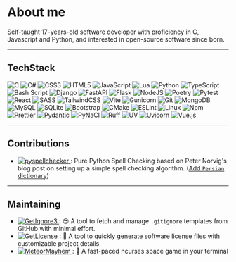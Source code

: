 # About me

Self-taught 17-years-old software developer with proficiency in C, Javascript and Python, and interested in open-source software since born.

---

## TechStack

![C](https://img.shields.io/badge/c-black?style=for-the-badge&logo=c&logoColor=white)
![C#](https://img.shields.io/badge/c%23-black?style=for-the-badge&logo=csharp&logoColor=white)
![CSS3](https://img.shields.io/badge/css3-black?style=for-the-badge&logo=css3&logoColor=white)
![HTML5](https://img.shields.io/badge/html5-black?style=for-the-badge&logo=html5&logoColor=white)
![JavaScript](https://img.shields.io/badge/javascript-black?style=for-the-badge&logo=javascript&logoColor=white)
![Lua](https://img.shields.io/badge/lua-black?style=for-the-badge&logo=lua&logoColor=white)
![Python](https://img.shields.io/badge/python-black?style=for-the-badge&logo=python&logoColor=white)
![TypeScript](https://img.shields.io/badge/typescript-black?style=for-the-badge&logo=typescript&logoColor=white)
![Bash Script](https://img.shields.io/badge/bash_script-black?style=for-the-badge&logo=gnu-bash&logoColor=white)
![Django](https://img.shields.io/badge/django-black?style=for-the-badge&logo=django&logoColor=white)
![FastAPI](https://img.shields.io/badge/FastAPI-black?style=for-the-badge&logo=fastapi&logoColor=white)
![Flask](https://img.shields.io/badge/flask-black?style=for-the-badge&logo=flask&logoColor=white)
![NodeJS](https://img.shields.io/badge/node.js-black?style=for-the-badge&logo=node.js&logoColor=white)
![Poetry](https://img.shields.io/badge/Poetry-black?style=for-the-badge&logo=poetry&logoColor=white)
![Pytest](https://img.shields.io/badge/pytest-black?style=for-the-badge&logo=pytest&logoColor=white)
![React](https://img.shields.io/badge/react-black?style=for-the-badge&logo=react&logoColor=white)
![SASS](https://img.shields.io/badge/SASS-black?style=for-the-badge&logo=SASS&logoColor=white)
![TailwindCSS](https://img.shields.io/badge/tailwindcss-black?style=for-the-badge&logo=tailwind-css&logoColor=white)
![Vite](https://img.shields.io/badge/vite-black?style=for-the-badge&logo=vite&logoColor=white)
![Gunicorn](https://img.shields.io/badge/gunicorn-black?style=for-the-badge&logo=gunicorn&logoColor=white)
![Git](https://img.shields.io/badge/git-black?style=for-the-badge&logo=git&logoColor=white)
![MongoDB](https://img.shields.io/badge/MongoDB-black?style=for-the-badge&logo=mongodb&logoColor=white)
![MySQL](https://img.shields.io/badge/mysql-black?style=for-the-badge&logo=mysql&logoColor=white)
![SQLite](https://img.shields.io/badge/sqlite-black?style=for-the-badge&logo=sqlite&logoColor=white)
![Bootstrap](https://img.shields.io/badge/Bootsrap-black?style=for-the-badge&logo=bootstrap&logoColor=white)
![CMake](https://img.shields.io/badge/Cmake-black?style=for-the-badge&logo=cmake&logoColor=white)
![ESLint](https://img.shields.io/badge/ESLint-black?style=for-the-badge&logo=eslint&logoColor=white)
![Linux](https://img.shields.io/badge/Linux-black?style=for-the-badge&logo=linux&logoColor=white)
![Npm](https://img.shields.io/badge/Npm-black?style=for-the-badge&logo=npm&logoColor=white)
![Prettier](https://img.shields.io/badge/Prettier-black?style=for-the-badge&logo=prettier&logoColor=white)
![Pydantic](https://img.shields.io/badge/Pydantic-black?style=for-the-badge&logo=pydantic&logoColor=white)
![PyNaCl](https://img.shields.io/badge/PyNaCl-black?style=for-the-badge&logo=pypi&logoColor=white)
![Ruff](https://img.shields.io/badge/Ruff-black?style=for-the-badge&logo=ruff&logoColor=white)
![UV](https://img.shields.io/badge/UV-black?style=for-the-badge&logo=uv&logoColor=white)
![Uvicorn](https://img.shields.io/badge/Uvicorn-black?style=for-the-badge&logo=pypi&logoColor=white)
![Vue.js](https://img.shields.io/badge/Vue.js-black?style=for-the-badge&logo=vue.js&logoColor=white)

---

## Contributions

- [![pyspellchecker](https://img.shields.io/badge/PySpellChecker-black?style=for-the-badge&logo=pypi&logoColor=white)
](https://github.com/barrust/pyspellchecker): Pure Python Spell Checking based on Peter Norvig's blog post on setting up a simple spell checking algorithm. ([Add `Persian` dictionary](https://github.com/barrust/pyspellchecker/pull/181))

---

## Maintaining

- [![GetIgnore3](https://img.shields.io/badge/GetIgnore3-black?style=for-the-badge&logo=pypi&logoColor=white)
](https://github.com/ashkanfeyzollahi/getignore3): 😎 A tool to fetch and manage `.gitignore` templates from GitHub with minimal effort.
- [![GetLicense](https://img.shields.io/badge/GetLicense-black?style=for-the-badge&logo=pypi&logoColor=white)
](https://github.com/ashkanfeyzollahi/getlicense): 📖 A tool to quickly generate software license files with customizable project details
- [![MeteorMayhem](https://img.shields.io/badge/MeteorMayhem-black?style=for-the-badge&logo=c&logoColor=white)
](https://github.com/ashkanfeyzollahi/meteormayhem): 🚀 A fast-paced ncurses space game in your terminal
